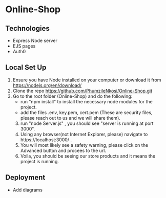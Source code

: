# Online-Shop

## Technologies
- Express Node server
- EJS pages
- Auth0

## Local Set Up
1. Ensure you have Node installed on your computer or download it from https://nodejs.org/en/download/
2. Clone the repo https://github.com/PhumzileNkosi/Online-Shop.git 
3. Go to the root folder (Online-Shop) and do the following:
   - run "npm install" to install the necessary node modules for the project.
   - add the files .env, key.pem, cert.pem (These are security files, please reach out to us and we will share them).
   3. run "node Server.js" , you should see "server is running at port 3000".
   4. Using any browser(not Internet Explorer, please) navigate to https://localhost:3000/ .
   5. You will most likely see a safety warning, please click on the Advanced button and procees to the url.
   6. Voila, you should be seeing our store products and it means the project is running.
## Deployment 

- Add diagrams
